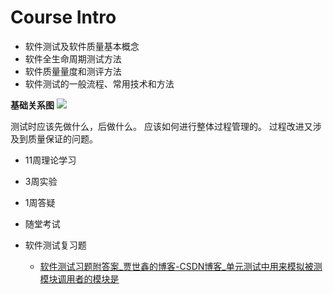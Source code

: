 # Course Intro
- 软件测试及软件质量基本概念
- 软件全生命周期测试方法
- 软件质量量度和测评方法
- 软件测试的一般流程、常用技术和方法

**基础关系图**
![](https://s3.ananas.chaoxing.com/doc/6f/cb/02/a4f241928541bc6c559040ee85f984ac/thumb/3.png)

测试时应该先做什么，后做什么。
应该如何进行整体过程管理的。
过程改进又涉及到质量保证的问题。

- 11周理论学习
- 3周实验
- 1周答疑
- 随堂考试


- 软件测试复习题
	- [软件测试习题附答案_贾世鑫的博客-CSDN博客_单元测试中用来模拟被测模块调用者的模块是](https://blog.csdn.net/qq_23994787/article/details/73699212)

